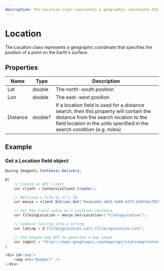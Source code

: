 ```yaml
---
description: The Location class represents a geographic coordinate that specifies the position of a point on the Earth's surface.
---
```


# Location

The Location class represents a geographic coordinate that specifies the position of a point on the Earth's surface.

## Properties

| Name     | Type    | Description                                                                                                                                                                                                |
|----------|---------|------------------------------------------------------------------------------------------------------------------------------------------------------------------------------------------------------------|
| Lat      | double  | The north-south position                                                                                                                                                                                   |
| Lon      | double  | The east-west position                                                                                                                                                                                     |
| Distance | double? | If a location field is used for a distance search, then this property will contain the distance from the search location to the field location in the units specified in the search condition (e.g. miles) |

## Example

### Get a Location field object

```cs
@using Zengenti.Contensis.Delivery;

@{
    // Create an API client
    var client = ContensisClient.Create();

    // Retrieve a film by it's ID.
    var movie = client.Entries.Get("0aabad4e-a083-4a88-bd75-b2674e2f8298");

    // Get the field value as a Location instance.
    var filmingLocation = movie.Get<Location>("filmingLocation");

    // Combine lat/lng into a string.
    var latLng = $"{filmingLocation.Lat},{filmingLocation.Lon}";

    // Use Google map API to generate a map image.
    var imgUrl = "https://maps.googleapis.com/maps/api/staticmap?center="+latLng+"&zoom=14&size=400x300&sensor=false";
}

<div id="map">
    <img src="@imgUrl" />
</div>
```
